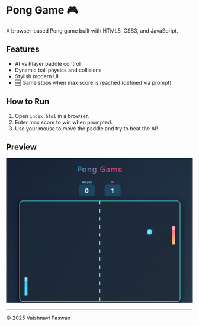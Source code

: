 # Pong Game 🎮

A browser-based Pong game built with HTML5, CSS3, and JavaScript.

## Features

- AI vs Player paddle control
- Dynamic ball physics and collisions
- Stylish modern UI
- 🆕 Game stops when max score is reached (defined via prompt)

## How to Run

1. Open `index.html` in a browser.
2. Enter max score to win when prompted.
3. Use your mouse to move the paddle and try to beat the AI!

## Preview

![Screenshot](./screenshot.png)

---

© 2025 Vaishnavi Paswan